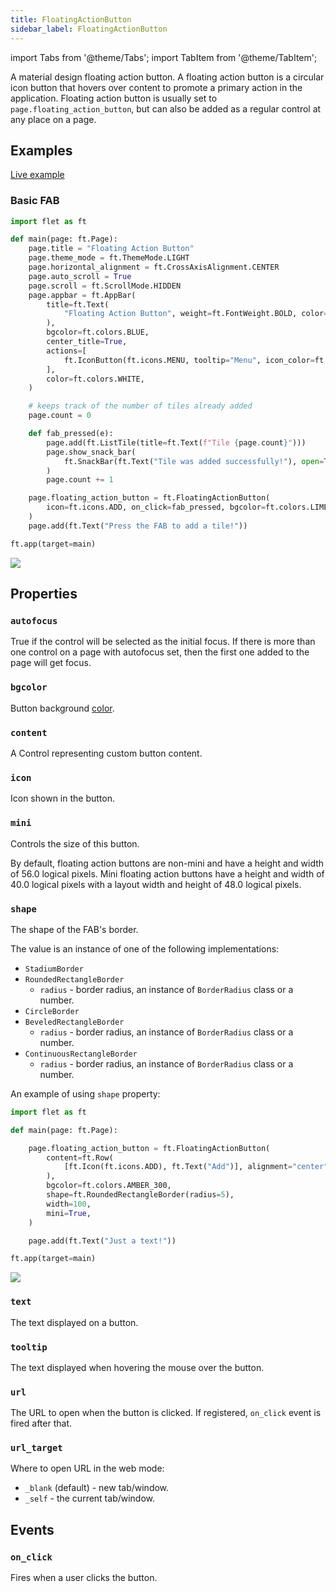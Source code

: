 ```yaml
---
title: FloatingActionButton
sidebar_label: FloatingActionButton
---
```


import Tabs from '@theme/Tabs';
import TabItem from '@theme/TabItem';

A material design floating action button. A floating action button is a circular icon button that hovers over content to promote a primary action in the application.
Floating action button is usually set to `page.floating_action_button`, but can also be added as a regular control at any place on a page.

## Examples

[Live example](https://flet-controls-gallery.fly.dev/buttons/floatingactionbutton)

### Basic FAB

<Tabs groupId="language">
  <TabItem value="python" label="Python" default>

```python
import flet as ft

def main(page: ft.Page):
    page.title = "Floating Action Button"
    page.theme_mode = ft.ThemeMode.LIGHT
    page.horizontal_alignment = ft.CrossAxisAlignment.CENTER
    page.auto_scroll = True
    page.scroll = ft.ScrollMode.HIDDEN
    page.appbar = ft.AppBar(
        title=ft.Text(
            "Floating Action Button", weight=ft.FontWeight.BOLD, color=ft.colors.BLACK87
        ),
        bgcolor=ft.colors.BLUE,
        center_title=True,
        actions=[
            ft.IconButton(ft.icons.MENU, tooltip="Menu", icon_color=ft.colors.BLACK87)
        ],
        color=ft.colors.WHITE,
    )

    # keeps track of the number of tiles already added
    page.count = 0

    def fab_pressed(e):
        page.add(ft.ListTile(title=ft.Text(f"Tile {page.count}")))
        page.show_snack_bar(
            ft.SnackBar(ft.Text("Tile was added successfully!"), open=True)
        )
        page.count += 1

    page.floating_action_button = ft.FloatingActionButton(
        icon=ft.icons.ADD, on_click=fab_pressed, bgcolor=ft.colors.LIME_300
    )
    page.add(ft.Text("Press the FAB to add a tile!"))

ft.app(target=main)
```
  </TabItem>
</Tabs>

<img src="/img/docs/controls/floatingactionbutton/custom-fab.gif"/>

## Properties

### `autofocus`

True if the control will be selected as the initial focus. If there is more than one control on a page with autofocus set, then the first one added to the page will get focus.

### `bgcolor`

Button background [color](/docs/reference/colors).

### `content`

A Control representing custom button content.

### `icon`

Icon shown in the button.

### `mini`

Controls the size of this button.

By default, floating action buttons are non-mini and have a height and width of 56.0 logical pixels. Mini floating action buttons have a height and width of 40.0 logical pixels with a layout width and height of 48.0 logical pixels.

### `shape`

The shape of the FAB's border.

The value is an instance of one of the following implementations:
  * `StadiumBorder`
  * `RoundedRectangleBorder`
    * `radius` - border radius, an instance of `BorderRadius` class or a number.
  * `CircleBorder`
  * `BeveledRectangleBorder`
    * `radius` - border radius, an instance of `BorderRadius` class or a number.
  * `ContinuousRectangleBorder`
    * `radius` - border radius, an instance of `BorderRadius` class or a number.

An example of using `shape` property:

```python
import flet as ft

def main(page: ft.Page):

    page.floating_action_button = ft.FloatingActionButton(
        content=ft.Row(
            [ft.Icon(ft.icons.ADD), ft.Text("Add")], alignment="center", spacing=5
        ),
        bgcolor=ft.colors.AMBER_300,
        shape=ft.RoundedRectangleBorder(radius=5),
        width=100,
        mini=True,
    )

    page.add(ft.Text("Just a text!"))

ft.app(target=main)
```

<img src="/img/docs/controls/floatingactionbutton/fab-with-custom-shape.png" className="screenshot-20" />

### `text`

The text displayed on a button.

### `tooltip`

The text displayed when hovering the mouse over the button.

### `url`

The URL to open when the button is clicked. If registered, `on_click` event is fired after that.

### `url_target`

Where to open URL in the web mode:

* `_blank` (default) - new tab/window.
* `_self` - the current tab/window.

## Events

### `on_click`

Fires when a user clicks the button.